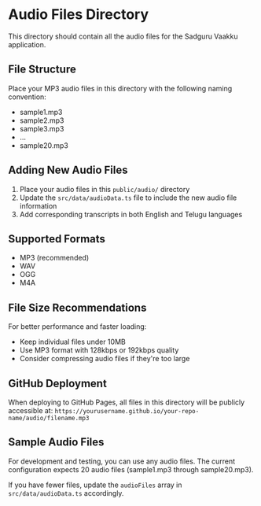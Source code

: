 # Audio Files Directory

This directory should contain all the audio files for the Sadguru Vaakku application.

## File Structure

Place your MP3 audio files in this directory with the following naming convention:
- sample1.mp3
- sample2.mp3
- sample3.mp3
- ...
- sample20.mp3

## Adding New Audio Files

1. Place your audio files in this `public/audio/` directory
2. Update the `src/data/audioData.ts` file to include the new audio file information
3. Add corresponding transcripts in both English and Telugu languages

## Supported Formats

- MP3 (recommended)
- WAV
- OGG
- M4A

## File Size Recommendations

For better performance and faster loading:
- Keep individual files under 10MB
- Use MP3 format with 128kbps or 192kbps quality
- Consider compressing audio files if they're too large

## GitHub Deployment

When deploying to GitHub Pages, all files in this directory will be publicly accessible at:
`https://yourusername.github.io/your-repo-name/audio/filename.mp3`

## Sample Audio Files

For development and testing, you can use any audio files. The current configuration expects 20 audio files (sample1.mp3 through sample20.mp3).

If you have fewer files, update the `audioFiles` array in `src/data/audioData.ts` accordingly.